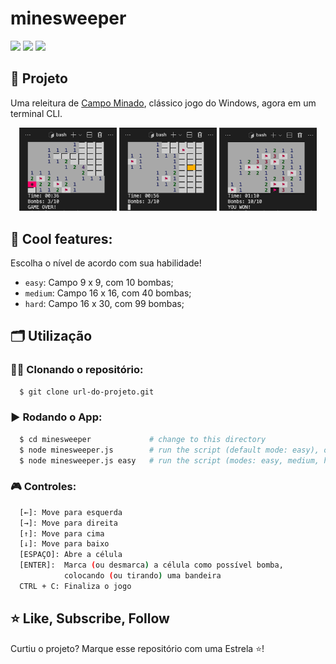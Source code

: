 # minesweeper
<!--
![](https://sloc.xyz/github/Alessandro1918/minesweeper)
![](https://sloc.xyz/github/Alessandro1918/minesweeper?category=code)
![](https://sloc.xyz/github/Alessandro1918/minesweeper?category=comments)
![](https://tokei.rs/b1/github/Alessandro1918/minesweeper)
![](https://tokei.rs/b1/github/Alessandro1918/minesweeper?category=code)
![](https://tokei.rs/b1/github/Alessandro1918/minesweeper?category=comments)
-->
![](https://img.shields.io/badge/dynamic/json?label=Total%20lines&query=$[?(@.language==%22JavaScript%22)].lines&url=https://api.codetabs.com/v1/loc/?github=Alessandro1918/minesweeper)
![](https://img.shields.io/badge/dynamic/json?label=Lines%20of%20Code&query=$[?(@.language==%22JavaScript%22)].linesOfCode&url=https://api.codetabs.com/v1/loc/?github=Alessandro1918/minesweeper)
![](https://img.shields.io/badge/dynamic/json?label=Comments&query=$[?(@.language==%22JavaScript%22)].comments&url=https://api.codetabs.com/v1/loc/?github=Alessandro1918/minesweeper)

## 🚀 Projeto

Uma releitura de [Campo Minado](https://en.wikipedia.org/wiki/Minesweeper_(video_game)), clássico jogo do Windows, agora em um terminal CLI.

<div align="center">
    <img src="github_assets/example_lose.png" alt="example_lose" title="example_lose" width="31%"/>
    <img src="github_assets/example_midgame.png" alt="example_midgame" title="example_midgame" width="31%"/>
    <img src="github_assets/example_win.png" alt="example_win" title="example_win" width="31%"/>
</div>

## 🧊 Cool features:
Escolha o nível de acordo com sua habilidade!
- <code>easy</code>: Campo 9 x 9, com 10 bombas;
- <code>medium</code>: Campo 16 x 16, com 40 bombas;
- <code>hard</code>: Campo 16 x 30, com 99 bombas;

## 🗂️ Utilização

### 🐑🐑 Clonando o repositório:

```bash
  $ git clone url-do-projeto.git
```

### ▶️ Rodando o App:

```bash
  $ cd minesweeper             # change to this directory
  $ node minesweeper.js        # run the script (default mode: easy), or:
  $ node minesweeper.js easy   # run the script (modes: easy, medium, hard)

```

### 🎮 Controles:

```bash
  [←]: Move para esquerda
  [→]: Move para direita
  [↑]: Move para cima
  [↓]: Move para baixo
  [ESPAÇO]: Abre a célula
  [ENTER]:  Marca (ou desmarca) a célula como possível bomba,
            colocando (ou tirando) uma bandeira
  CTRL + C: Finaliza o jogo
```

## ⭐ Like, Subscribe, Follow
Curtiu o projeto? Marque esse repositório com uma Estrela ⭐!